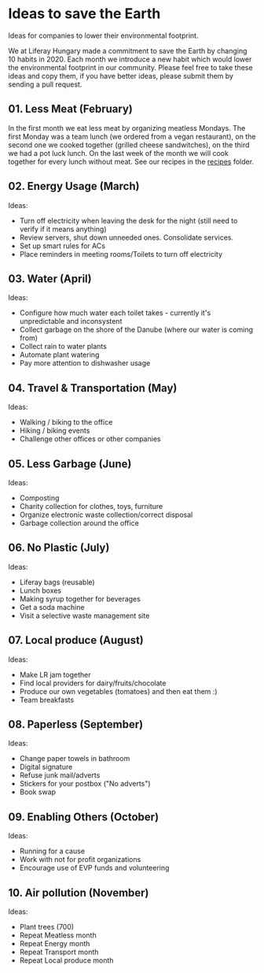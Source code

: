 # Ideas to save the Earth
Ideas for companies to lower their environmental footprint.

We at Liferay Hungary made a commitment to save the Earth by changing 10 habits in 2020. Each month we introduce a new habit which would lower the environmental footprint in our community. Please feel free to take these ideas and copy them, if you have better ideas, please submit them by sending a pull request.

## 01. Less Meat (February)
In the first month we eat less meat by organizing meatless Mondays. The first Monday was a team lunch (we ordered from a vegan restaurant), on the second one we cooked together (grilled cheese sandwitches), on the third we had a pot luck lunch. On the last week of the month we will cook together for every lunch without meat. See our recipes in the [recipes](recipes/) folder.

## 02. Energy Usage (March)
Ideas:
 - Turn off electricity when leaving the desk for the night (still need to verify if it means anything)
 - Review servers, shut down unneeded ones. Consolidate services.
 - Set up smart rules for ACs
 - Place reminders in meeting rooms/Toilets to turn off electricity
 
## 03. Water (April)
Ideas:
 - Configure how much water each toilet takes - currently it's unpredictable and inconsystent
 - Collect garbage on the shore of the Danube (where our water is coming from)
 - Collect rain to water plants
 - Automate plant watering
 - Pay more attention to dishwasher usage

## 04. Travel & Transportation (May)
Ideas:
 - Walking / biking to the office
 - Hiking / biking events
 - Challenge other offices or other companies
 
## 05. Less Garbage (June)
Ideas:
 - Composting
 - Charity collection for clothes, toys, furniture
 - Organize electronic waste collection/correct disposal
 - Garbage collection around the office
 
## 06. No Plastic (July)
Ideas:
 - Liferay bags (reusable)
 - Lunch boxes
 - Making syrup together for beverages
 - Get a soda machine
 - Visit a selective waste management site

## 07. Local produce (August)
Ideas:
 - Make LR jam together
 - Find local providers for dairy/fruits/chocolate
 - Produce our own vegetables (tomatoes) and then eat them :)
 - Team breakfasts
 
## 08. Paperless (September)
Ideas:
 - Change paper towels in bathroom
 - Digital signature
 - Refuse junk mail/adverts
 - Stickers for your postbox ("No adverts")
 - Book swap

## 09. Enabling Others (October)
Ideas:
 - Running for a cause
 - Work with not for profit organizations
 - Encourage use of EVP funds and volunteering
 
## 10. Air pollution (November)
Ideas:
 - Plant trees (700)
 - Repeat Meatless month
 - Repeat Energy month
 - Repeat Transport month
 - Repeat Local produce month
